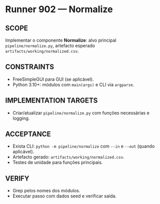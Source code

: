 # Runner 902 — Normalize

## SCOPE
Implementar o componente **Normalize**: alvo principal `pipeline/normalize.py`, artefacto esperado `artifacts/working/normalized.csv`.

## CONSTRAINTS
- FreeSimpleGUI para GUI (se aplicável).
- Python 3.10+: módulos com `main(args)` e CLI via `argparse`.

## IMPLEMENTATION TARGETS
- Criar/atualizar `pipeline/normalize.py` com funções necessárias e logging.

## ACCEPTANCE
- Exista CLI: `python -m pipeline/normalize` com `--in` e `--out` (quando aplicável).
- Artefacto gerado: `artifacts/working/normalized.csv`.
- Testes de unidade para funções principais.

## VERIFY
- Grep pelos nomes dos módulos.
- Executar passo com dados seed e verificar saída.
